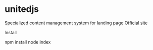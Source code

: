 # unitedjs
Specialized content management system for landing page
[Official site](http://unitedjs.ru/)

Install

npm install
node index
